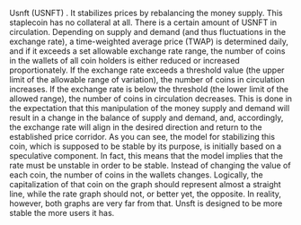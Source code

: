 Usnft (USNFT) . It stabilizes prices by rebalancing the money supply. This staplecoin has no collateral at all. There is a certain amount of USNFT in circulation. Depending on supply and demand (and thus fluctuations in the exchange rate), a time-weighted average price (TWAP) is determined daily, and if it exceeds a set allowable exchange rate range, the number of coins in the wallets of all coin holders is either reduced or increased proportionately.
If the exchange rate exceeds a threshold value (the upper limit of the allowable range of variation), the number of coins in circulation increases. If the exchange rate is below the threshold (the lower limit of the allowed range), the number of coins in circulation decreases. This is done in the expectation that this manipulation of the money supply and demand will result in a change in the balance of supply and demand, and, accordingly, the exchange rate will align in the desired direction and return to the established price corridor.
As you can see, the model for stabilizing this coin, which is supposed to be stable by its purpose, is initially based on a speculative component. In fact, this means that the model implies that the rate must be unstable in order to be stable.
Instead of changing the value of each coin, the number of coins in the wallets changes. Logically, the capitalization of that coin on the graph should represent almost a straight line, while the rate graph should not, or better yet, the opposite. In reality, however, both graphs are very far from that.
Unsft is designed to be more stable the more users it has. 